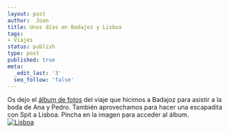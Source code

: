 ```yaml
---
layout: post
author:  Joan
title: Unos días en Badajoz y Lisboa
tags:
- Viajes
status: publish
type: post
published: true
meta:
  _edit_last: '3'
  seo_follow: 'false'
---
```

Os dejo el <a href="http://www.flickr.com/photos/lerion/sets/72157622489254794/detail/">álbum de fotos</a> del viaje que hicimos a Badajoz para asistir a la boda de Ana y Pedro. También aprovechamos para hacer una escapadita con Spit a Lisboa. Pincha en la imagen para acceder al álbum.
<br />
<a href="http://www.flickr.com/photos/lerion/sets/72157622365103839/detail/"><img src="http://farm3.static.flickr.com/2620/3969296151_3087fa947c_z.jpg" alt="Lisboa" /></a>
